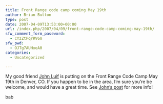 ```yaml
---
title: Front Range code camp coming May 19th
author: Brian Button
type: post
date: 2007-04-09T13:53:00+00:00
url: /index.php/2007/04/09/front-range-code-camp-coming-may-19th/
sfw_comment_form_password:
  - cYzZtPqYRV6m
sfw_pwd:
  - OJTg7AUHxeA0
categories:
  - Uncategorized

---
```

My good friend [John Luif][1] is putting on the Front Range Code Camp May 19th in Denver, CO. If you happen to be in the area, I&#8217;m sure you&#8217;re be welcome, and would have a great time. See [John&#8217;s post][2] for more info!

bab

 [1]: http://luifit.net/blogs/jluif/
 [2]: http://luifit.net/blogs/jluif/default.aspx#a4103193b-f1d9-4920-b86a-68109daf9e5d